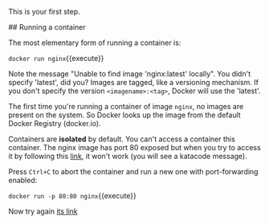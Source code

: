 This is your first step.

## Running a container

The most elementary form of running a container is:

`docker run nginx`{{execute}}

Note the message "Unable to find image 'nginx:latest' locally". You didn't specify 'latest', did you? Images are tagged, like a versioning mechanism. If you don't specify the version `<imagename>:<tag>`, Docker will use the 'latest'.

The first time you're running a container of image `nginx`, no images are present on the system. So Docker looks up the image from the default Docker Registry (docker.io).

Containers are **isolated** by default. You can't access a container this container. The nginx image has port 80 exposed but when you try to access it by following this [link](https://[[HOST_SUBDOMAIN]]-80-[[KATACODA_HOST]].environments.katacoda.com/), it won't work (you will see a katacode message).

Press `Ctrl+C` to abort the container and run a new one with port-forwarding enabled:

`docker run -p 80:80 nginx`{{execute}}

Now try again [its link](https://[[HOST_SUBDOMAIN]]-80-[[KATACODA_HOST]].environments.katacoda.com/)